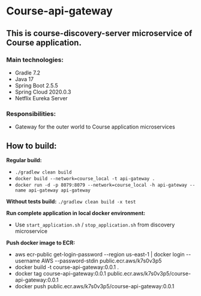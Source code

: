 # Course-api-gateway

## This is course-discovery-server microservice of Course application.
### Main technologies:
- Gradle 7.2
- Java 17
- Spring Boot 2.5.5
- Spring Cloud 2020.0.3
- Netflix Eureka Server


### Responsibilities:
- Gateway for the outer world to Course application microservices

## How to build:
**Regular build:** 
- `./gradlew clean build`
- `docker build --network=course_local -t api-gateway .` 
- `docker run -d -p 8079:8079 --network=course_local -h api-gateway --name api-gateway api-gateway`

**Without tests build:** `./gradlew clean build -x test`

**Run complete application in local docker environment:**
- Use `start_application.sh` / `stop_application.sh` from discovery microservice


**Push docker image to ECR:**
- aws ecr-public get-login-password --region us-east-1 | docker login --username AWS --password-stdin public.ecr.aws/k7s0v3p5
- docker build -t course-api-gateway:0.0.1 .
- docker tag course-api-gateway:0.0.1 public.ecr.aws/k7s0v3p5/course-api-gateway:0.0.1
- docker push public.ecr.aws/k7s0v3p5/course-api-gateway:0.0.1
